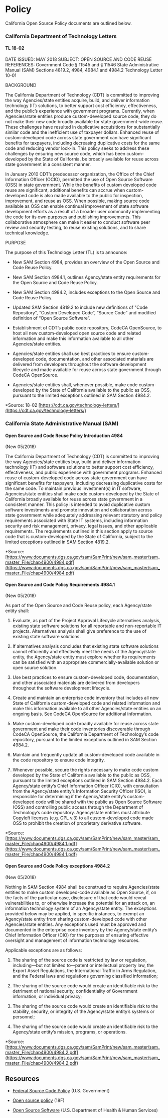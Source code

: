 # Policy

California Open Source Policy documents are outlined below. 

### California Department of Technology Letters

#### TL 18-02

DATE ISSUED: MAY 2018
SUBJECT: OPEN SOURCE AND CODE REUSE 
REFERENCES: 
Government Code § 11545 and § 11546 
State Administrative Manual (SAM) Sections 4819.2, 4984, 4984.1 and 4984.2 
Technology Letter 10-01 

BACKGROUND

The California Department of Technology (CDT) is committed to improving the way Agencies/state entities acquire, build, and deliver information technology (IT) solutions, to better support cost efficiency, effectiveness, and the public’s experience with government programs. Currently, when Agencies/state entities produce custom-developed source code, they do not make their new code broadly available for state government-wide reuse. These challenges have resulted in duplicative acquisitions for substantially similar code and the inefficient use of taxpayer dollars. Enhanced reuse of custom-developed code across state government can have significant benefits for taxpayers, including decreasing duplicative costs for the same code and reducing vendor lock-in. This policy seeks to address these challenges by ensuring new source code, which has been custom-developed by the State of California, be broadly available for reuse across state government in a consistent manner. 

In January 2010 CDT’s predecessor organization, the Office of the Chief Information Officer (OCIO), permitted the use of Open Source Software (OSS) in state government. While the benefits of custom developed code reuse are significant, additional benefits can accrue when custom-developed code is also made available to the public for inspection, improvement, and reuse as OSS. When possible, making source code available as OSS can enable continual improvement of state software development efforts as a result of a broader user community implementing the code for its own purposes and publishing improvements. This collaborative atmosphere can make it easier to conduct software peer review and security testing, to reuse existing solutions, and to share technical knowledge.

PURPOSE

The purpose of this Technology Letter (TL) is to announce: 

* New SAM Section 4984, provides an overview of the Open Source and Code Reuse Policy. 

* New SAM Section 4984.1, outlines Agency/state entity requirements for the Open Source and Code Reuse Policy. 

* New SAM Section 4984.2, includes exceptions to the Open Source and Code Reuse Policy. 

* Updated SAM Section 4819.2 to include new definitions of "Code Repository", “Custom Developed Code”, “Source Code” and modified definition of “Open Source Software”. 

* Establishment of CDT’s public code repository, CodeCA OpenSource, to host all new custom-developed open source code and related information and make this information available to all other Agencies/state entities. 

* Agencies/state entities shall use best practices to ensure custom-developed code, documentation, and other associated materials are delivered from developers throughout the software development lifecycle and made available for reuse across state government through CodeCA OpenSource.

* Agencies/state entities shall, whenever possible, make code custom-developed by the State of California available to the public as OSS, pursuant to the limited exceptions outlined in SAM Section 4984.2.

*Source: 18-02 [https://cdt.ca.gov/technology-letters/](https://cdt.ca.gov/technology-letters/)

### California State Administrative Manual (SAM)

#### Open Source and Code Reuse Policy Introduction 4984 

(New 05/2018) 

The California Department of Technology (CDT) is committed to improving the way Agencies/state entities buy, build and deliver information technology (IT) and software solutions to better support cost efficiency, effectiveness, and public experience with government programs. Enhanced reuse of custom-developed code across state government can have significant benefits for taxpayers, including decreasing duplicative costs for the same code. To maintain previous investment(s) in IT software, Agencies/state entities shall make code custom-developed by the State of California broadly available for reuse across state government in a consistent manner. This policy is intended to avoid duplicative custom software investments and promote innovation and collaboration across state government while adequately addressing relevant statutory and policy requirements associated with State IT systems, including information security and risk management, privacy, legal issues, and other applicable requirements. The requirements outlined in this section apply to source code that is custom-developed by the State of California, subject to the limited exceptions outlined in SAM Section 4819.2.

*Source: [https://www.documents.dgs.ca.gov/sam/SamPrint/new/sam_master/sam_master_File/chap4900/4984.pdf](https://www.documents.dgs.ca.gov/sam/SamPrint/new/sam_master/sam_master_File/chap4900/4984.pdf)

#### Open Source and Code Policy Requirements 4984.1 

(New 05/2018) 

As part of the Open Source and Code Reuse policy, each Agency/state entity shall: 

1. Evaluate, as part of the Project Approval Lifecycle alternatives analysis, existing state software solutions for all reportable and non-reportable IT projects. Alternatives analysis shall give preference to the use of existing state software solutions. 

2. If alternatives analysis concludes that existing state software solutions cannot efficiently and effectively meet the needs of the Agency/state entity, the Agency/state entity must explore whether its requirements can be satisfied with an appropriate commercially-available solution or open source solution. 

3. Use best practices to ensure custom-developed code, documentation, and other associated materials are delivered from developers throughout the software development lifecycle. 

4. Create and maintain an enterprise code inventory that includes all new State of California custom-developed code and related information and make this information available to all other Agencies/state entities on an ongoing basis. See CodeCA OpenSource for additional information. 

5. Make custom-developed code broadly available for reuse across state government and make their code inventories discoverable through CodeCA OpenSource, the California Department of Technology’s code repository, pursuant to the limited exceptions outlined in SAM Section 4984.2. 

6. Maintain and frequently update all custom-developed code available in the code repository to ensure code integrity. 

7. Whenever possible, secure the rights necessary to make code custom developed by the State of California available to the public as OSS, pursuant to the limited exceptions outlined in SAM Section 4984.2. Each Agency/state entity’s Chief Information Officer (CIO), with consultation from the Agency/state entity’s Information Security Officer (ISO), is responsible for determining if the Agency/state entity’s custom-developed code will be shared with the public as Open Source Software (OSS) and controlling public access through the Department of Technology’s code repository. Agency/state entities must attribute Copyleft licenses (e.g. GPL v.3) to all custom-developed code made OSS to prohibit the creation of proprietary derivative software.

*Source: [https://www.documents.dgs.ca.gov/sam/SamPrint/new/sam_master/sam_master_File/chap4900/4984.1.pdf](https://www.documents.dgs.ca.gov/sam/SamPrint/new/sam_master/sam_master_File/chap4900/4984.1.pdf)

#### Open Source and Code Policy exceptions 4984.2

(New 05/2018)

Nothing in SAM Section 4984 shall be construed to require Agencies/state entities to make custom developed-code available as Open Source, if, on the facts of the particular case, disclosure of that code would reveal vulnerabilities to, or otherwise increase the potential for an attack on, an information technology system of an Agency/state entity. The exceptions provided below may be applied, in specific instances, to exempt an Agency/state entity from sharing custom-developed code with other Agencies/state entities. Any exceptions used must be approved and documented in the enterprise code inventory by the Agency/state entity’s Chief Information Officer (CIO) for the purposes of ensuring effective oversight and management of information technology resources. 

Applicable exceptions are as follows: 

1. The sharing of the source code is restricted by law or regulation, including—but not limited to—patent or intellectual property law, the Export Asset Regulations, the International Traffic in Arms Regulation, and the Federal laws and regulations governing classified information; 

2. The sharing of the source code would create an identifiable risk to the detriment of national security, confidentiality of Government information, or individual privacy; 

3. The sharing of the source code would create an identifiable risk to the stability, security, or integrity of the Agency/state entity’s systems or personnel; 

4. The sharing of the source code would create an identifiable risk to the Agency/state entity’s mission, programs, or operations.

*Source: [https://www.documents.dgs.ca.gov/sam/SamPrint/new/sam_master/sam_master_File/chap4900/4984.2.pdf](https://www.documents.dgs.ca.gov/sam/SamPrint/new/sam_master/sam_master_File/chap4900/4984.2.pdf)

## Resources

* [Federal Source Code Policy](https://sourcecode.cio.gov/) (U.S. Government)

* [Open source policy](https://18f.gsa.gov/open-source-policy/) (18F)

* [Open Source Software](https://www.hhs.gov/open/2016-plan/open-source-software.html) (U.S. Department of Health & Human Services)

